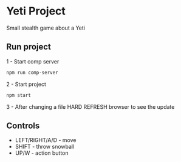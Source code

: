 # Yeti Project

Small stealth game about a Yeti

## Run project

1 - Start comp server
```sh
npm run comp-server
```

2 - Start project
```sh
npm start
```
3 - After changing a file HARD REFRESH browser to see the update

## Controls
- LEFT/RIGHT/A/D - move
- SHIFT - throw snowball
- UP/W - action button